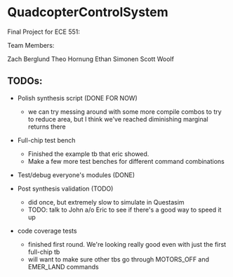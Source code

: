 # QuadcopterControlSystem

Final Project for ECE 551:

Team Members:

Zach Berglund
Theo Hornung
Ethan Simonen
Scott Woolf

## TODOs:

- Polish synthesis script (DONE FOR NOW)
  - we can try messing around with some more compile combos to try to reduce area, but I think we've reached diminishing marginal returns there

- Full-chip test bench
  - Finished the example tb that eric showed.
  - Make a few more test benches for different command combinations

- Test/debug everyone's modules (DONE)
 
- Post synthesis validation (TODO)
  - did once, but extremely slow to simulate in Questasim
  - TODO: talk to John a/o Eric to see if there's a good way to speed it up

- code coverage tests
  - finished first round. We're looking really good even with just the first full-chip tb
  - will want to make sure other tbs go through MOTORS_OFF and EMER_LAND commands
